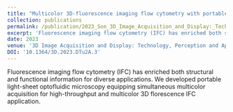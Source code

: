 ```yaml
---
title: "Multicolor 3D-fluorescence imaging flow cytometry with portable light-sheet optofluidic microscopy"
collection: publications
permalink: /publication/2023_Son_3D_Image_Acquisition_and_Display:_Technology,_Perception_and_Applications_in_Proceedings_Optica_Imaging_Congress,_3D,_COSI,_DH,_FLatOptics,_IS,_pcAOP_2023
excerpt: 'Fluorescence imaging flow cytometry (IFC) has enriched both structural and functional information for diverse applications. We developed portable light-sheet optofluidic microscopy equipping simultaneous multicolor acquisition for high-throughput and multicolor 3D florescence IFC application.'
date: 2023
venue: '3D Image Acquisition and Display: Technology, Perception and Applications in Proceedings Optica Imaging Congress, 3D, COSI, DH, FLatOptics, IS, pcAOP 2023'
DOI: '10.1364/3D.2023.DTu2A.3'
---
```

Fluorescence imaging flow cytometry (IFC) has enriched both structural and functional information for diverse applications. We developed portable light-sheet optofluidic microscopy equipping simultaneous multicolor acquisition for high-throughput and multicolor 3D florescence IFC application.
